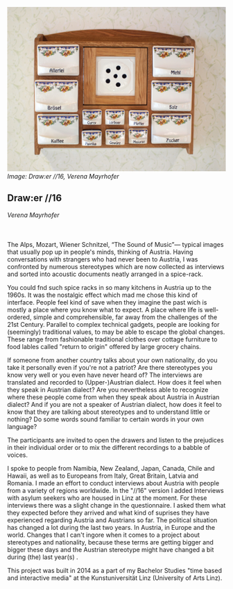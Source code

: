 ![Image: Draw:er //16, Verena Mayrhofer](images/38.jpg)
*Image: Draw:er //16, Verena Mayrhofer*

## Draw:er //16

_Verena Mayrhofer_
<br />					
<br />
<br />
The Alps, Mozart, Wiener Schnitzel, “The Sound of Music”— typical images that usually pop up in people's minds, thinking of Austria.
Having conversations with strangers who had never been to Austria, I was confronted by numerous stereotypes which are now collected as interviews and sorted into acoustic documents neatly arranged in a spice-rack.
					
You could fnd such spice racks in so many kitchens in Austria up to the 1960s. It was the nostalgic effect which mad me chose this kind of interface. People feel kind of save when they imagine the past wich is mostly a place where you know what to expect. A place where life is well-ordered, simple and comprehensible, far away from the challenges of the 21st Century. Parallel to complex technical gadgets, people are looking for (seemingly) traditional values, to may be able to escape the global changes. These range from fashionable traditional clothes over cottage furniture to food lables called "return to origin" offered by large grocery chains.
					
If someone from another country talks about your own nationality, do you take it personally even if you're not a patriot? Are there stereotypes you know very well or you even have never heard of? The interviews are translated and recorded to (Upper-)Austrian dialect. How does it feel when they speak in Austrian dialect? Are you nevertheless able to recognize where these people come from when they speak about Austria in Austrian dialect? And if you are not a speaker of Austrian dialect, how does it feel to know that they are talking about stereotypes and to understand little or nothing? Do some words sound familiar to certain words in your own language?
					
The participants are invited to open the drawers and listen to the prejudices in their individual order or to mix the different recordings to a babble of voices.
					
I spoke to people from Namibia, New Zealand, Japan, Canada, Chile and Hawaii, as well as to Europeans from Italy, Great Britain, Latvia and Romania. I made an effort to conduct interviews about Austria with people from a variety of regions worldwide.
In the "//16" version I added Interviews with asylum seekers who are housed in Linz at the moment. For these interviews there was a slight change in the questionnaire. I asked them what they expected before they arrived and what kind of suprises they have experienced regarding Austria and Austrians so far. The political situation has changed a lot during the last two years. In Austria, in Europe and the world. Changes that I can't ingore when it comes to a project about stereotypes and nationality, because these terms are getting bigger and bigger these days and the Austrian stereotype might have changed a bit during (the) last year(s) .
					
This project was built in 2014 as a part of my Bachelor Studies "time based and interactive media" at the Kunstuniversität Linz (University of Arts Linz).
